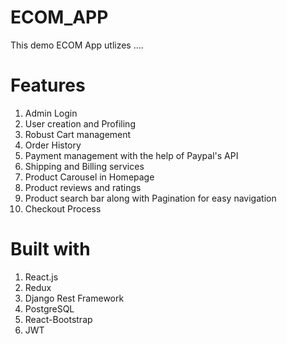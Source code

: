 # ECOM_APP
This demo ECOM App utlizes ....

# Features
1. Admin Login
2. User creation and Profiling
3. Robust Cart management 
4. Order History
5. Payment management with the help of Paypal's API 
6. Shipping and Billing services
7. Product Carousel in Homepage
8. Product reviews and ratings
9. Product search bar along with Pagination for easy navigation
10. Checkout Process

# Built with 
1. React.js
2. Redux
3. Django Rest Framework
4. PostgreSQL
5. React-Bootstrap
6. JWT
